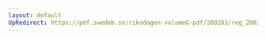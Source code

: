 ```yaml
---
layout: default
UpRedirect: https://pdf.swedeb.se/riksdagen-volumeG-pdf/200203/reg_200203/reg_200203_0083.pdf
---
```

